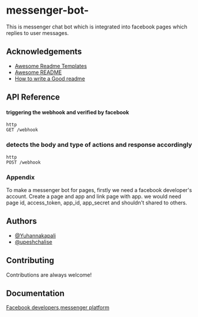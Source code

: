 # messenger-bot-

This is messenger chat bot which is integrated into facebook pages which replies to user messages.

## Acknowledgements

- [Awesome Readme Templates](https://awesomeopensource.com/project/elangosundar/awesome-README-templates)
- [Awesome README](https://github.com/matiassingers/awesome-readme)
- [How to write a Good readme](https://bulldogjob.com/news/449-how-to-write-a-good-readme-for-your-github-project)

## API Reference

#### triggering the webhook and verified by facebook

```
http
GET /webhook
```
### detects the body and type of actions and response accordingly

```
http
POST /webhook
```
### Appendix

To make a messenger bot for pages, firstly we
need a facebook developer's account.
Create a page and app and link page with app.
we would need page id, access_token, app_id, app_secret and shouldn't shared to others.

## Authors

- [@Yuhannakapali](https://www.github.com/Yuhannakapali)
- [@upeshchalise](https://www.github.com/upeshchalise)

## Contributing

Contributions are always welcome!

## Documentation

[Facebook developers](https://developers.facebook.com),[messenger platform](https://developers.facebook.com/docs/messenger-platform)

###
